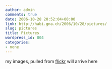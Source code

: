 ```yaml
---
author: admin
comments: true
date: 2006-10-28 20:52:04+00:00
link: http://habi.gna.ch/2006/10/28/pictures/
slug: pictures
title: Pictures
wordpress_id: 804
categories:
- none
---
```


my images, pulled from [flickr](http://flickr.com) will arrive here
